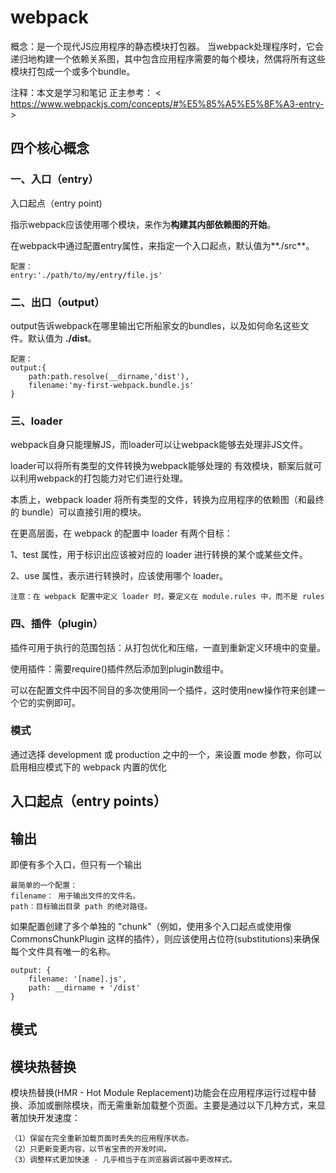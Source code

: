 # webpack

概念：是一个现代JS应用程序的静态模块打包器。
当webpack处理程序时，它会递归地构建一个依赖关系图，其中包含应用程序需要的每个模块，然偶将所有这些模块打包成一个或多个bundle。

注释：本文是学习和笔记
正主参考： < https://www.webpackjs.com/concepts/#%E5%85%A5%E5%8F%A3-entry- >

## 四个核心概念

### 一、入口（entry）

入口起点（entry point)

指示webpack应该使用哪个模块，来作为**构建其内部依赖图的开始**。

在webpack中通过配置entry属性，来指定一个入口起点，默认值为**./src**。
    
    配置：
    entry:'./path/to/my/entry/file.js'


### 二、出口（output）

output告诉webpack在哪里输出它所船家女的bundles，以及如何命名这些文件。默认值为 **./dist**。

    配置：
    output:{
        path:path.resolve(__dirname,'dist'),
        filename:'my-first-webpack.bundle.js'
    }

### 三、loader

webpack自身只能理解JS，而loader可以让webpack能够去处理非JS文件。

loader可以将所有类型的文件转换为webpack能够处理的 有效模块，额案后就可以利用webpack的打包能力对它们进行处理。

本质上，webpack loader 将所有类型的文件，转换为应用程序的依赖图（和最终的 bundle）可以直接引用的模块。

在更高层面，在 webpack 的配置中 loader 有两个目标：

1、test 属性，用于标识出应该被对应的 loader 进行转换的某个或某些文件。

2、use 属性，表示进行转换时，应该使用哪个 loader。

    注意：在 webpack 配置中定义 loader 时，要定义在 module.rules 中，而不是 rules

### 四、插件（plugin）

插件可用于执行的范围包括：从打包优化和压缩，一直到重新定义环境中的变量。

使用插件：需要require()插件然后添加到plugin数组中。

可以在配置文件中因不同目的多次使用同一个插件，这时使用new操作符来创建一个它的实例即可。

### 模式

通过选择 development 或 production 之中的一个，来设置 mode 参数，你可以启用相应模式下的 webpack 内置的优化


## 入口起点（entry points）


## 输出

即便有多个入口，但只有一个输出

    最简单的一个配置：
    filename： 用于输出文件的文件名。
    path：目标输出目录 path 的绝对路径。

如果配置创建了多个单独的 "chunk"（例如，使用多个入口起点或使用像 CommonsChunkPlugin 这样的插件），则应该使用占位符(substitutions)来确保每个文件具有唯一的名称。

    output: {
        filename: '[name].js',
        path: __dirname + '/dist'
    }

## 模式

## 模块热替换

模块热替换(HMR - Hot Module Replacement)功能会在应用程序运行过程中替换、添加或删除模块，而无需重新加载整个页面。主要是通过以下几种方式，来显著加快开发速度：

    （1）保留在完全重新加载页面时丢失的应用程序状态。
    （2）只更新变更内容，以节省宝贵的开发时间。
    （3）调整样式更加快速 - 几乎相当于在浏览器调试器中更改样式。